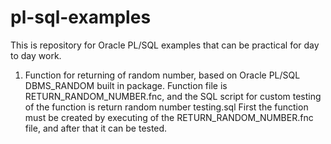 # pl-sql-examples

This is repository for Oracle PL/SQL examples that can be practical for day to day work.

1. Function for returning of random number, based on Oracle PL/SQL DBMS_RANDOM built in package. 
   Function file is RETURN_RANDOM_NUMBER.fnc, and the SQL script for custom testing of the function is return random number testing.sql
   First the function must be created by executing of the RETURN_RANDOM_NUMBER.fnc file, and after that it can be tested.
